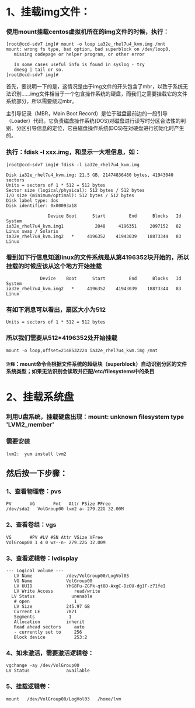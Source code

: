 
# 1、挂载img文件：

### 使用mount挂载centos虚拟机所在的img文件的时候，执行：

	[root@ccd-sdv7 img]# mount -o loop ia32e_rhel7u4_kvm.img /mnt
	mount: wrong fs type, bad option, bad superblock on /dev/loop0,
       missing codepage or helper program, or other error

       In some cases useful info is found in syslog - try
       dmesg | tail or so.
	[root@ccd-sdv7 img]#

首先，要说明一下的是，这情况是由于img文件的开头包含了mbr，以致于系统无法识别……img文件相当于一个包含操作系统的硬盘，而我们之需要挂载它的文件系统部分，所以需要绕过mbr。

主引导记录（MBR，Main Boot Record）是位于磁盘最前边的一段引导（Loader）代码。它负责磁盘操作系统(DOS)对磁盘进行读写时分区合法性的判别、分区引导信息的定位，它由磁盘操作系统(DOS)在对硬盘进行初始化时产生的。

### 执行：fdisk -l xxx.img，和显示一大堆信息，如：

	[root@ccd-sdv7 img]# fdisk -l ia32e_rhel7u4_kvm.img
	
	Disk ia32e_rhel7u4_kvm.img: 21.5 GB, 21474836480 bytes, 41943040 sectors
	Units = sectors of 1 * 512 = 512 bytes
	Sector size (logical/physical): 512 bytes / 512 bytes
	I/O size (minimum/optimal): 512 bytes / 512 bytes
	Disk label type: dos
	Disk identifier: 0x00093a18
	
	                Device Boot      Start         End      Blocks   Id  System
	ia32e_rhel7u4_kvm.img1            2048     4196351     2097152   82  Linux swap / Solaris
	ia32e_rhel7u4_kvm.img2   *     4196352    41943039    18873344   83  Linux

### 看到如下行信息知道linux的文件系统是从第4196352块开始的，所以挂载的时候应该从这个地方开始挂载

	             Device    Boot      Start         End      Blocks   Id  System
	ia32e_rhel7u4_kvm.img2   *     4196352    41943039    18873344   83  Linux

### 有如下消息可以看出，扇区大小为512

	Units = sectors of 1 * 512 = 512 bytes

### 所以我们需要从512*4196352处开始挂载

	mount -o loop,offset=2148532224 ia32e_rhel7u4_kvm.img /mnt

#### `注释`：mount命令会根据文件系统的超级块（superblock）自动识别分区的文件系统类型；如果无法识别会读取并匹配/etc/filesystems中的条目


# 2、挂载系统盘

### 利用U盘系统，挂载硬盘出现：mount: unknown filesystem type 'LVM2_member'

### 需要安装 

	lvm2:  yum install lvm2

## 然后按一下步骤：

### 1、查看物理卷：pvs

	PV       VG       Fmt   Attr PSize PFree 
	/dev/sda2   VolGroup00 lvm2 a- 279.22G 32.00M


### 2、查看卷组：vgs

	VG       #PV #LV #SN Attr VSize VFree 
	VolGroup00 1 4 0 wz--n- 279.22G 32.00M

### 3、查看逻辑卷：lvdisplay

	--- Logical volume ---
	   LV Name             /dev/VolGroup00/LogVol03
	   VG Name             VolGroup00
	   LV UUID             YhG8Fu-ZGPk-qt8D-AxgC-DzOU-dg1F-z71feI
	   LV Write Access        read/write
	  LV Status              unenable
	   # open                 1
	   LV Size             245.97 GB
	   Current LE          7871
	   Segments             1
	   Allocation          inherit
	   Read ahead sectors     auto
	   - currently set to     256
	   Block device           253:2
	   
### 4、如未激活，需要激活逻辑卷：
	
	vgchange -ay /dev/VolGroup00
	LV Status              available
	
### 5、挂载逻辑卷：

	mount   /dev/VolGroup00/LogVol03   /home/lvm
